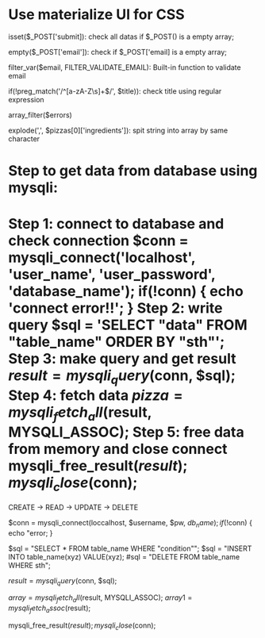 # Use materialize UI for CSS

isset($_POST['submit]): check all datas if $_POST() is a empty array;

empty($_POST['email']): check if $_POST['email] is a empty array;

filter_var($email, FILTER_VALIDATE_EMAIL): Built-in function to validate email

if(!preg_match('/^[a-zA-Z\s]+$/', $title)): check title using regular expression

array_filter($errors)

explode(',', $pizzas[0]['ingredients']): spit string into array by same character

# Step to get data from database using mysqli:
Step 1: connect to database and check connection 
        $conn = mysqli_connect('localhost', 'user_name', 'user_password', 'database_name');
        if(!conn) {
            echo 'connect error!!';
        }
Step 2: write query 
        $sql = 'SELECT "data" FROM "table_name" ORDER BY "sth"';
Step 3: make query and get result
        $result = mysqli_query($conn, $sql);
Step 4: fetch data 
        $pizza = mysqli_fetch_all($result, MYSQLI_ASSOC);
Step 5: free data from memory and close connect
        mysqli_free_result($result);
        mysqli_close($conn);
=============================================


CREATE -> READ -> UPDATE -> DELETE

$conn = mysqli_connect(loccalhost, $username, $pw, $db_name);
if(!$conn) {
        echo "error;
} 

$sql = "SELECT * FROM table_name WHERE "condition"";
$sql = "INSERT INTO table_name(xyz) VALUE(xyz);
#sql = "DELETE FROM table_name WHERE sth";

$result = mysqli_query($conn, $sql);

$array = mysqli_fetch_all($result, MYSQLI_ASSOC);
$array1 = mysqli_fetch_assoc($result);

mysqli_free_result($result);
mysqli_close($conn);